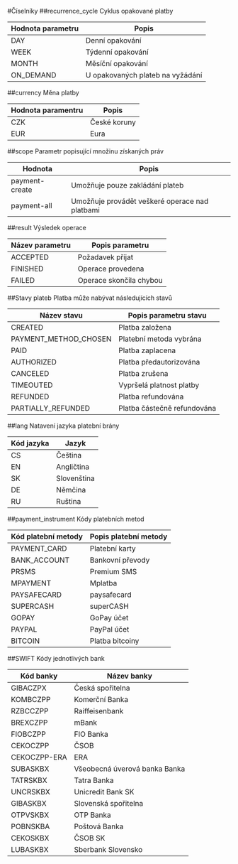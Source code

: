 #Číselníky
##recurrence_cycle
Cyklus opakované platby

Hodnota parametru|Popis
-----------------|-----
DAY| Denní opakování
WEEK| Týdenní opakování
MONTH| Měsíční opakování
ON_DEMAND| U opakovaných plateb na vyžádání


##currency
Měna platby

Hodnota paramentru|Popis
------------------|-----
CZK | České koruny
EUR | Eura

##scope
Parametr popisující množinu získaných práv

Hodnota|Popis
-------|-----
payment-create|Umožňuje pouze zakládání plateb
payment-all|Umožňuje provádět veškeré operace nad platbami

##result
Výsledek operace

Název parametru|Popis parametru
---------------|---------------
ACCEPTED| Požadavek přijat
FINISHED| Operace provedena
FAILED| Operace skončila chybou

##Stavy plateb
Platba může nabývat následujících stavů

Název stavu|Popis parametru stavu
-----------|---------------------
CREATED|Platba založena
PAYMENT_METHOD_CHOSEN|Platební metoda vybrána
PAID|Platba zaplacena
AUTHORIZED|Platba předautorizována
CANCELED|Platba zrušena
TIMEOUTED|Vypršelá platnost platby
REFUNDED|Platba refundována
PARTIALLY_REFUNDED|Platba částečně refundována

##lang
Natavení jazyka platební brány

Kód jazyka|Jazyk
----------|-----
CS| Čeština
EN| Angličtina
SK| Slovenština
DE| Němčina
RU| Ruština

##payment_instrument
Kódy platebních metod

Kód platební metody|Popis platební metody
-------------------|---------------------
PAYMENT_CARD| Platební karty
BANK_ACCOUNT| Bankovní převody
PRSMS|Premium SMS
MPAYMENT|Mplatba
PAYSAFECARD|paysafecard
SUPERCASH|superCASH
GOPAY|GoPay účet
PAYPAL|PayPal účet
BITCOIN| Platba bitcoiny

##SWIFT
Kódy jednotlivých bank

Kód banky|Název banky
---------|-----------
GIBACZPX| Česká spořitelna
​​KOMBCZPP| Komerční Banka
RZBCCZPP| Raiffeisenbank
BREXCZPP| mBank
FIOBCZPP| FIO Banka
CEKOCZPP| ČSOB
CEKOCZPP-ERA| ERA 
SUBASKBX| Všeobecná úverová banka Banka
TATRSKBX| Tatra Banka
UNCRSKBX| Unicredit Bank SK
GIBASKBX| Slovenská spořitelna
OTPVSKBX| OTP Banka
POBNSKBA| Poštová Banka
CEKOSKBX| ČSOB SK
LUBASKBX| Sberbank Slovensko